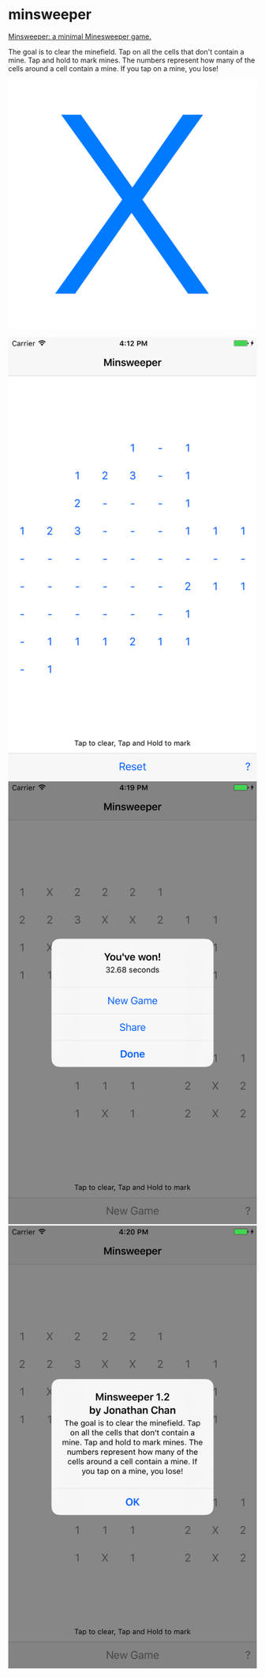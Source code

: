minsweeper
==========

[App Store]: https://appsto.re/us/7dqrjb.i

[Minsweeper: a minimal Minesweeper game.][App Store]

The goal is to clear the minefield. Tap on all the cells that don't contain a mine. Tap and hold to mark mines. The numbers represent how many of the cells around a cell contain a mine. If you tap on a mine, you lose!

[![](1024x1024.png)][App Store]

[![](Screenshot-1.png)][App Store]
[![](Screenshot-2.png)][App Store]
[![](Screenshot-3.png)][App Store]
